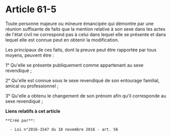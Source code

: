 # Article 61-5

Toute personne majeure ou mineure émancipée qui démontre par une réunion suffisante de faits que la mention relative à son
sexe dans les actes de l'état civil ne correspond pas à celui dans lequel elle se présente et dans lequel elle est connue
peut en obtenir la modification. 

Les principaux de ces faits, dont la preuve peut être rapportée par tous moyens, peuvent être : 

1° Qu'elle se présente publiquement comme appartenant au sexe revendiqué ; 

2° Qu'elle est connue sous le sexe revendiqué de son entourage familial, amical ou professionnel ; 

3° Qu'elle a obtenu le changement de son prénom afin qu'il corresponde au sexe revendiqué ;

**Liens relatifs à cet article**

	**Créé par**:

	  - Loi n°2016-1547 du 18 novembre 2016 - art. 56
